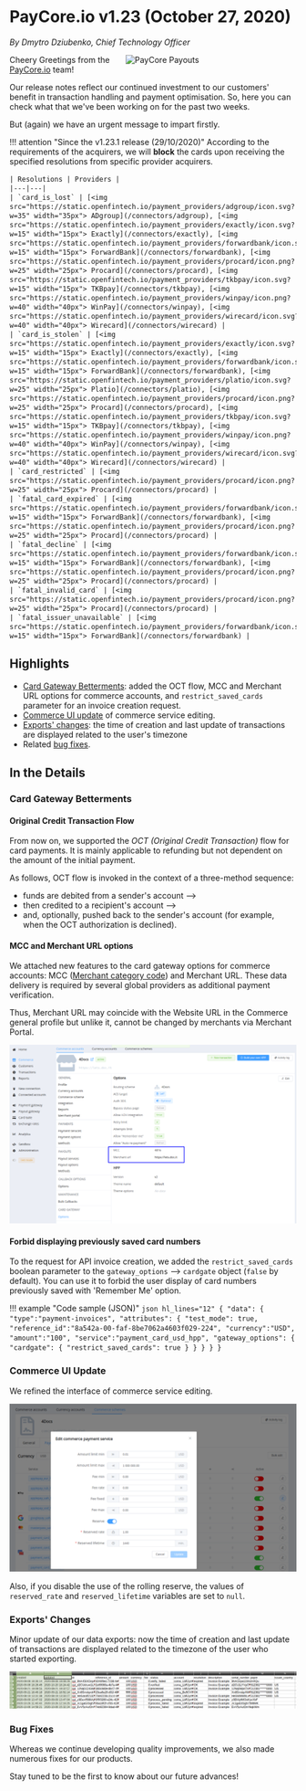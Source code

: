 # **PayCore.io v1.23 (October 27, 2020)**

*By Dmytro Dziubenko, Chief Technology Officer*

<img src="https://paycore.io/wp-content/uploads/2020/10/paycore_illustration_newstyle-08.10-770x400.png" alt="PayCore Payouts" style="width: 300px; float: right; padding-left: 5px;">

Cheery Greetings from the [PayCore.io](https://paycore.io/) team!

Our release notes reflect our continued investment to our customers' benefit in transaction handling and payment optimisation. So, here you can check what that we've been working on for the past two weeks.

But (again) we have an urgent message to impart firstly.

!!! attention "Since the v1.23.1 release (29/10/2020)"
    According to the requirements of the acquirers, we will **block** the cards upon receiving the specified resolutions from specific provider acquirers.

    | Resolutions | Providers |
    |---|---|
    | `card_is_lost` | [<img src="https://static.openfintech.io/payment_providers/adgroup/icon.svg?w=35" width="35px"> ADgroup](/connectors/adgroup), [<img src="https://static.openfintech.io/payment_providers/exactly/icon.svg?w=15" width="15px"> Exactly](/connectors/exactly), [<img src="https://static.openfintech.io/payment_providers/forwardbank/icon.svg?w=15" width="15px"> ForwardBank](/connectors/forwardbank), [<img src="https://static.openfintech.io/payment_providers/procard/icon.png?w=25" width="25px"> Procard](/connectors/procard), [<img src="https://static.openfintech.io/payment_providers/tkbpay/icon.svg?w=15" width="15px"> TKBpay](/connectors/tkbpay), [<img src="https://static.openfintech.io/payment_providers/winpay/icon.png?w=40" width="40px"> WinPay](/connectors/winpay), [<img src="https://static.openfintech.io/payment_providers/wirecard/icon.svg?w=40" width="40px"> Wirecard](/connectors/wirecard) |
    | `card_is_stolen` | [<img src="https://static.openfintech.io/payment_providers/exactly/icon.svg?w=15" width="15px"> Exactly](/connectors/exactly), [<img src="https://static.openfintech.io/payment_providers/forwardbank/icon.svg?w=15" width="15px"> ForwardBank](/connectors/forwardbank), [<img src="https://static.openfintech.io/payment_providers/platio/icon.svg?w=25" width="25px"> Platio](/connectors/platio), [<img src="https://static.openfintech.io/payment_providers/procard/icon.png?w=25" width="25px"> Procard](/connectors/procard), [<img src="https://static.openfintech.io/payment_providers/tkbpay/icon.svg?w=15" width="15px"> TKBpay](/connectors/tkbpay), [<img src="https://static.openfintech.io/payment_providers/winpay/icon.png?w=40" width="40px"> WinPay](/connectors/winpay), [<img src="https://static.openfintech.io/payment_providers/wirecard/icon.svg?w=40" width="40px"> Wirecard](/connectors/wirecard) |
    | `card_restricted` | [<img src="https://static.openfintech.io/payment_providers/procard/icon.png?w=25" width="25px"> Procard](/connectors/procard) |
    | `fatal_card_expired` | [<img src="https://static.openfintech.io/payment_providers/forwardbank/icon.svg?w=15" width="15px"> ForwardBank](/connectors/forwardbank), [<img src="https://static.openfintech.io/payment_providers/procard/icon.png?w=25" width="25px"> Procard](/connectors/procard) |
    | `fatal_decline` | [<img src="https://static.openfintech.io/payment_providers/forwardbank/icon.svg?w=15" width="15px"> ForwardBank](/connectors/forwardbank), [<img src="https://static.openfintech.io/payment_providers/procard/icon.png?w=25" width="25px"> Procard](/connectors/procard) |
    | `fatal_invalid_card` | [<img src="https://static.openfintech.io/payment_providers/procard/icon.png?w=25" width="25px"> Procard](/connectors/procard) |
    | `fatal_issuer_unavailable` | [<img src="https://static.openfintech.io/payment_providers/forwardbank/icon.svg?w=15" width="15px"> ForwardBank](/connectors/forwardbank) |

## Highlights

* [Card Gateway Betterments](#card-gateway-betterments): added the OCT flow, MCC and Merchant URL options for commerce accounts, and `restrict_saved_cards` parameter for an invoice creation request.
* [Commerce UI update](#commerce-ui-update) of commerce service editing.
* [Exports' changes](#exports-changes): the time of creation and last update of transactions are displayed related to the user's timezone
* Related [bug fixes](#bug-fixes).

## In the Details

### Card Gateway Betterments

#### Original Credit Transaction Flow

From now on, we supported the *OCT (Original Credit Transaction)* flow for card payments. It is mainly applicable to refunding but not dependent on the amount of the initial payment.

As follows, OCT flow is invoked in the context of a three-method sequence:

* funds are debited from a sender's account -->
* then credited to a recipient's account -->
* and, optionally, pushed back to the sender's account (for example, when the OCT authorization is declined).

#### MCC and Merchant URL options

We attached new features to the card gateway options for commerce accounts: MCC ([Merchant category code](/getting-started/glossary/#merchant-category-code-mcc)) and Merchant URL. These data delivery is required by several global providers as additional payment verification.

Thus, Merchant URL may coincide with the Website URL in the Commerce general profile but unlike it, cannot be changed by merchants via Merchant Portal.

![MCC and Merchant URL](images/v1.23/mcc-merchant-url.png)

#### Forbid displaying previously saved card numbers

To the request for API invoice creation, we added the `restrict_saved_cards` boolean parameter to the `gateway_options` --> `cardgate` object (`false` by default). You can use it to forbid the user display of card numbers previously saved with 'Remember Me' option.

!!! example "Code sample (JSON)"
        ```json hl_lines="12"
        {
            "data": {
                "type":"payment-invoices",
                "attributes": {
                    "test_mode": true,
                    "reference_id":"8a542a-00-faf-8be7062a4603f029-224",
                    "currency":"USD",
                    "amount":"100",
                    "service":"payment_card_usd_hpp",
                    "gateway_options": {
                        "cardgate": {
                            "restrict_saved_cards": true
                        }
                    }
                }
            }
        }
        ```

### Commerce UI Update

We refined the interface of commerce service editing.

![Edit commerce payment service](images/v1.23/edit-commerce-service.png)

Also, if you disable the use of the rolling reserve, the values of `reserved_rate` and `reserved_lifetime` variables are set to `null`.

### Exports' Changes

Minor update of our data exports: now the time of creation and last update of transactions are displayed related to the timezone of the user who started exporting.

![Exports](images/v1.23/exports.png)

<!--
### New Integrations

| Provider | Name  | New features |
|:-:|:-:|:-:|
| <img src="https://static.openfintech.io/payment_providers/adgroup/logo.svg?w=70" width="70px">      | [ADgroup](/connectors/adgroup/)  | Qiwi acquiring: cards & Qiwi wallets |
| <img src="https://static.openfintech.io/payment_providers/paysage/logo.png?w=70" width="70px">  | [Paysage](/connectors/paysage/) | Payouts, Host-to-host payment connection |
| <img src="https://static.openfintech.io/payment_providers/stripe/logo.svg?w=60" width="60px"> | [Stripe](/connectors/stripe/) | Refunds, ApplePay |
-->

### Bug Fixes

Whereas we continue developing quality improvements, we also made numerous fixes for our products.

Stay tuned to be the first to know about our future advances!
